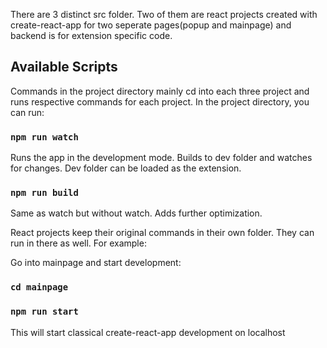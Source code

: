 There are 3 distinct src folder. Two of them are react projects created with create-react-app for two seperate pages(popup and mainpage) and backend is for extension specific code.

## Available Scripts

Commands in the project directory mainly cd into each three project and runs respective commands for each project.
In the project directory, you can run:

### `npm run watch`

Runs the app in the development mode. Builds to dev folder and watches for changes. Dev folder can be loaded as the extension.

### `npm run build`

Same as watch but without watch. Adds further optimization.

React projects keep their original commands in their own folder. They can run in there as well. For example:

Go into mainpage and start development:

### `cd mainpage`
### `npm run start`

This will start classical create-react-app development on localhost